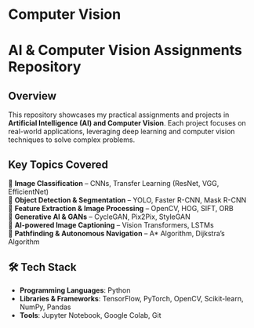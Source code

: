 # Computer Vision
# AI & Computer Vision Assignments Repository  

##  Overview  
This repository showcases my practical assignments and projects in **Artificial Intelligence (AI) and Computer Vision**. Each project focuses on real-world applications, leveraging deep learning and computer vision techniques to solve complex problems.  

##  Key Topics Covered  
🔹 **Image Classification** – CNNs, Transfer Learning (ResNet, VGG, EfficientNet)  
🔹 **Object Detection & Segmentation** – YOLO, Faster R-CNN, Mask R-CNN  
🔹 **Feature Extraction & Image Processing** – OpenCV, HOG, SIFT, ORB  
🔹 **Generative AI & GANs** – CycleGAN, Pix2Pix, StyleGAN  
🔹 **AI-powered Image Captioning** – Vision Transformers, LSTMs  
🔹 **Pathfinding & Autonomous Navigation** – A* Algorithm, Dijkstra’s Algorithm  

## 🛠️ Tech Stack  
- **Programming Languages**: Python  
- **Libraries & Frameworks**: TensorFlow, PyTorch, OpenCV, Scikit-learn, NumPy, Pandas  
- **Tools**: Jupyter Notebook, Google Colab, Git 
